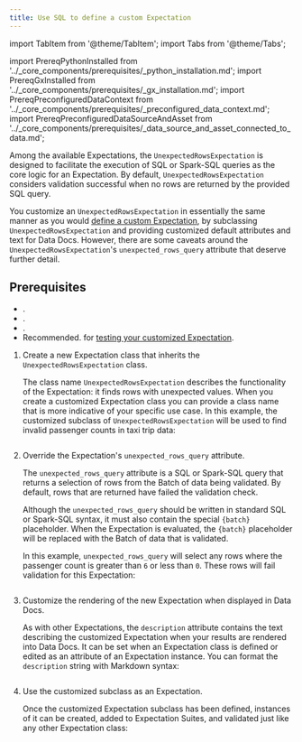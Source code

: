 ```yaml
---
title: Use SQL to define a custom Expectation
---
```

import TabItem from '@theme/TabItem';
import Tabs from '@theme/Tabs';

import PrereqPythonInstalled from '../_core_components/prerequisites/_python_installation.md';
import PrereqGxInstalled from '../_core_components/prerequisites/_gx_installation.md';
import PrereqPreconfiguredDataContext from '../_core_components/prerequisites/_preconfigured_data_context.md';
import PrereqPreconfiguredDataSourceAndAsset from '../_core_components/prerequisites/_data_source_and_asset_connected_to_data.md';

Among the available Expectations, the `UnexpectedRowsExpectation` is designed to facilitate the execution of SQL or Spark-SQL queries as the core logic for an Expectation.  By default, `UnexpectedRowsExpectation` considers validation successful when no rows are returned by the provided SQL query.

You customize an `UnexpectedRowsExpectation` in essentially the same manner as you would [define a custom Expectation](/core/customize_expectations/define_a_custom_expectation_class.md), by subclassing `UnexpectedRowsExpectation` and providing customized default attributes and text for Data Docs. However, there are some caveats around the `UnexpectedRowsExpectation`'s `unexpected_rows_query` attribute that deserve further detail.

<!-- TODO: Do we want to discuss custom `_validate(...)` logic here, or should that be held for a future topic on building custom Expectation classes from scratch? -->

<!-- Additionally, the `UnexpectedRowsExpectation`'s use of SQL or Spark-SQL queries makes it uniquely suitable for customized validation logic.  Although the default behavior of an `UnexpectedRowsExpectation` is to treat returned rows as having failed validation, you can override this default by providing a custom `_validate(...)` method for your customized subclass of `UnexpectedRowsExpectation`. -->

<h2>Prerequisites</h2>

- <PrereqPythonInstalled/>.
- <PrereqGxInstalled/>.
- <PrereqPreconfiguredDataContext/>.
- Recommended. <PrereqPreconfiguredDataSourceAndAsset/> for [testing your customized Expectation](/core/define_expectations/test_an_expectation.md).

<Tabs>

<TabItem value="procedure" label="Procedure">

1. Create a new Expectation class that inherits the `UnexpectedRowsExpectation` class.
  
   The class name `UnexpectedRowsExpectation` describes the functionality of the Expectation: it finds rows with unexpected values.  When you create a customized Expectation class you can provide a class name that is more indicative of your specific use case.  In this example, the customized subclass of `UnexpectedRowsExpectation` will be used to find invalid passenger counts in taxi trip data:

   ```python title="Python" name="docs/docusaurus/docs/core/customize_expectations/_examples/use_sql_to_define_a_custom_expectation.py - define a more descriptive name for an UnexpectedRowsExpectation"
   ```

2. Override the Expectation's `unexpected_rows_query` attribute.

   The `unexpected_rows_query` attribute is a SQL or Spark-SQL query that returns a selection of rows from the Batch of data being validated.  By default, rows that are returned have failed the validation check.

   Although the `unexpected_rows_query` should be written in standard SQL or Spark-SQL syntax, it must also contain the special `{batch}` placeholder.  When the Expectation is evaluated, the `{batch}` placeholder will be replaced with the Batch of data that is validated.

   In this example, `unexpected_rows_query` will select any rows where the passenger count is greater than `6` or less than `0`.  These rows will fail validation for this Expectation:

   ```python title="Python" name="docs/docusaurus/docs/core/customize_expectations/_examples/use_sql_to_define_a_custom_expectation.py - define the query for an UnexpectedRowsExpectation"
   ```

3. Customize the rendering of the new Expectation when displayed in Data Docs.

   As with other Expectations, the `description` attribute contains the text describing the customized Expectation when your results are rendered into Data Docs.  It can be set when an Expectation class is defined or edited as an attribute of an Expectation instance.  You can format the `description` string with Markdown syntax:

   ```python title="Python" name="docs/docusaurus/docs/core/customize_expectations/_examples/use_sql_to_define_a_custom_expectation.py - define a custom UnexpectedRowsExpectation"
   ```

4. Use the customized subclass as an Expectation.

   Once the customized Expectation subclass has been defined, instances of it can be created, added to Expectation Suites, and validated just like any other Expectation class:

   ```python title="Python" name="docs/docusaurus/docs/core/customize_expectations/_examples/use_sql_to_define_a_custom_expectation.py - instantiate the custom SQL Expectation"
   ```

</TabItem>

<TabItem value="sample_code" label="Sample code">

```python title="Python" name="docs/docusaurus/docs/core/customize_expectations/_examples/use_sql_to_define_a_custom_expectation.py - full code example"
```

</TabItem>

</Tabs>